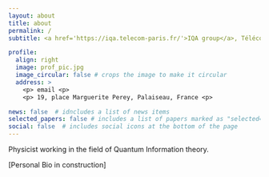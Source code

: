 ```yaml
---
layout: about
title: about
permalink: /
subtitle: <a href='https://iqa.telecom-paris.fr/'>IQA group</a>, Télécom Paris. 19, place Marguerite Perey, Palaiseau, France

profile:
  align: right
  image: prof_pic.jpg
  image_circular: false # crops the image to make it circular
  address: >
    <p> email <p>
    <p> 19, place Marguerite Perey, Palaiseau, France <p>

news: false  # idncludes a list of news items
selected_papers: false # includes a list of papers marked as "selected={true}"
social: false  # includes social icons at the bottom of the page
---
```


Physicist working in the field of Quantum Information theory.

[Personal Bio in construction]
<!-- I'm interested Quantum Cryptography and building new mathematical tools for characterising the security of practical protocols. My main research theme is build the link with the field of Convex Optimisation. -->

<!-- # I'm interested in both numerical and analytical solutions (with the intuition that both problems are closely linked); in different Adversarial models (ie. (semi-)-Device-(In)Dependent protocols) -->

<!-- # keywords: Quantum optics, Quantum Key Distribution, Device-Independent Cryptography -->
